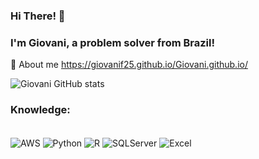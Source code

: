 ### Hi There! 👋
### I'm Giovani, a problem solver from Brazil!


📄 About me https://giovanif25.github.io/Giovani.github.io/

![Giovani GitHub stats](https://github-readme-stats.vercel.app/api?username=GiovaniF25&show_icons=true&theme=radical)

### Knowledge:
<div style="display: inline_block"><br/>
  <img align="center" alt="AWS"    src="https://img.shields.io/badge/Amazon_AWS-232F3E?style=for-the-badge&logo=amazon-aws&logoColor=white" />
  <img align="center" alt="Python"    src="https://img.shields.io/badge/Python-3776AB?style=for-the-badge&logo=python&logoColor=white" />
  <img align="center" alt="R"    src="https://img.shields.io/badge/R-276DC3?style=for-the-badge&logo=r&logoColor=white" />
  <img align="center" alt="SQLServer"    src="https://img.shields.io/badge/MySQL-00000F?style=for-the-badge&logo=mysql&logoColor=white](https://img.shields.io/badge/Microsoft_SQL_Server-CC2927?style=for-the-badge&logo=microsoft-sql-server&logoColor=white)" />
  <img align="center" alt="Excel"    src="https://img.shields.io/badge/Microsoft_Excel-217346?style=for-the-badge&logo=microsoft-excel&logoColor=white" />
 </div>
